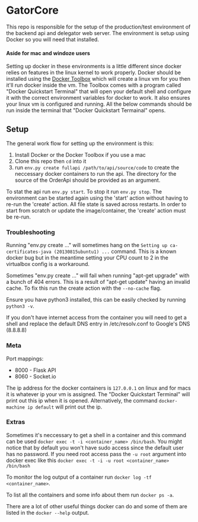 # GatorCore
This repo is responsible for the setup of the production/test environment of the backend api and delegator web server. The environment is setup using Docker so you will need that installed.

#### Aside for mac and windoze users
Setting up docker in these environments is a little different since docker relies on features in the linux kernel to work properly. Docker should be installed using the [Docker Toolbox](https://www.docker.com/docker-toolbox) which will create a linux vm for you then it'll run docker inside the vm. The Toolbox comes with a program called "Docker Quickstart Terminal" that will open your default shell and configure it with the correct environment variables for docker to work. It also ensures your linux vm is configured and running. All the below commands should be run inside the terminal that "Docker Quickstart Termainal" opens.

## Setup
The general work flow for setting up the environment is this:
 1. Install Docker or the Docker Toolbox if you use a mac
 2. Clone this repo then `cd` into it
 3. run `env.py create fullapi /path/to/api/source/code` to create the neccessary docker containers to run the api. The directory for the source of the OrderApi should be provided as an argument.

To stat the api run `env.py start`. To stop it run `env.py stop`. The environment can be started again using the 'start' action without having to re-run the 'create' action. All file state is saved across restarts. In order to start from scratch or update the image/container, the 'create' action must be re-run.

### Troubleshooting
Running "env.py create ..." will sometimes hang on the `Setting up ca-certificates-java (20130815ubuntu1) ...` command. This is a known docker bug but in the meantime setting your CPU count to 2 in the virtualbox config is a workaround.

Sometimes "env.py create ..." will fail when running "apt-get upgrade" with a bunch of 404 errors. This is a result of "apt-get update" having an invalid cache. To fix this run the create action with the `--no-cache` flag. 

Ensure you have python3 installed, this can be easily checked by running `python3 -v`.

If you don't have internet access from the container you will need to get a shell and replace the default DNS entry in /etc/resolv.conf to Google's DNS (8.8.8.8)

### Meta
Port mappings:
* 8000 - Flask API
* 8060 - Socket.io

The ip address for the docker containers is `127.0.0.1` on linux and for macs it is whatever ip your vm is assigned. The "Docker Quickstart Terminal" will print out this ip when it is opened. Alternatively, the command `docker-machine ip default` will print out the ip.

### Extras
Sometimes it's neccessary to get a shell in a container and this command can be used `docker exec -t -i <container_name> /bin/bash`. You might notice that by default you won't have sudo access since the default user has no password. If you need root access pass the `-u root` argument into docker exec like this `docker exec -t -i -u root <container_name> /bin/bash`

To monitor the log output of a container run `docker log -tf <container_name>`.

To list all the containers and some info about them run `docker ps -a`.

There are a lot of other useful things docker can do and some of them are listed in the `docker --help` output.

